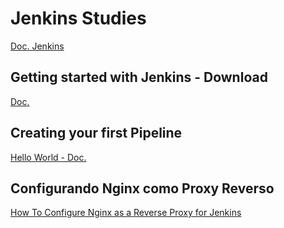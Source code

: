 # Jenkins Studies

[Doc. Jenkins](https://www.jenkins.io/doc/tutorials/)   

## Getting started with Jenkins - Download

[Doc.](https://www.jenkins.io/doc/pipeline/tour/getting-started/)

## Creating your first Pipeline 

[Hello World - Doc.](https://www.jenkins.io/doc/pipeline/tour/hello-world/)



## Configurando Nginx como Proxy Reverso 

[How To Configure Nginx as a Reverse Proxy for Jenkins](https://www.youtube.com/watch?v=yixMeJGtLFk)

